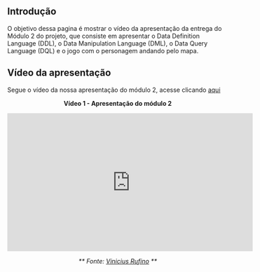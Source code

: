 ## Introdução

O objetivo dessa pagina é mostrar o vídeo da apresentação da entrega do Módulo 2 do projeto, que consiste em apresentar o Data Definition Language (DDL), o Data Manipulation Language (DML), o Data Query Language (DQL) e o jogo com o personagem andando pelo mapa.

## Vídeo da apresentação
Segue o vídeo da nossa apresentação do módulo 2, acesse clicando [aqui](https://youtu.be/uQpDJccvRBM?si=op720gt-4Q9Ot8lb)



<center>

**Vídeo 1 - Apresentação do módulo 2**

<iframe width="560" height="315" src="https://www.youtube.com/embed/uQpDJccvRBM?si=e9P2CxziYldz9-q9" title="YouTube video player" frameborder="0" allow="accelerometer; autoplay; clipboard-write; encrypted-media; gyroscope; picture-in-picture; web-share" referrerpolicy="strict-origin-when-cross-origin" allowfullscreen></iframe>

_** Fonte: [Vinicius Rufino](https://github.com/lucasdray) **_

</center>

